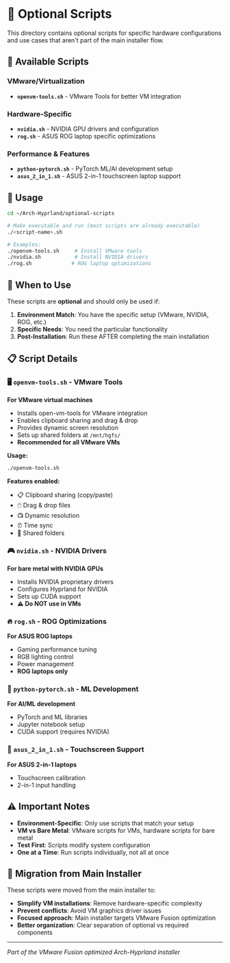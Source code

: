 # 🔧 Optional Scripts

This directory contains optional scripts for specific hardware configurations and use cases that aren't part of the main installer flow.

## 📁 Available Scripts

### VMware/Virtualization
- **`openvm-tools.sh`** - VMware Tools for better VM integration

### Hardware-Specific
- **`nvidia.sh`** - NVIDIA GPU drivers and configuration
- **`rog.sh`** - ASUS ROG laptop specific optimizations

### Performance & Features  
- **`python-pytorch.sh`** - PyTorch ML/AI development setup
- **`asus_2_in_1.sh`** - ASUS 2-in-1 touchscreen laptop support

## 🚀 Usage

```bash
cd ~/Arch-Hyprland/optional-scripts

# Make executable and run (most scripts are already executable)
./<script-name>.sh

# Examples:
./openvm-tools.sh     # Install VMware tools
./nvidia.sh           # Install NVIDIA drivers  
./rog.sh             # ROG laptop optimizations
```

## 🎯 When to Use

These scripts are **optional** and should only be used if:

1. **Environment Match**: You have the specific setup (VMware, NVIDIA, ROG, etc.)
2. **Specific Needs**: You need the particular functionality
3. **Post-Installation**: Run these AFTER completing the main installation

## 📋 Script Details

### 🖥️ `openvm-tools.sh` - VMware Tools
**For VMware virtual machines**
- Installs open-vm-tools for VMware integration
- Enables clipboard sharing and drag & drop
- Provides dynamic screen resolution
- Sets up shared folders at `/mnt/hgfs/`
- **Recommended for all VMware VMs**

**Usage:**
```bash
./openvm-tools.sh
```

**Features enabled:**
- 📋 Clipboard sharing (copy/paste)
- 🖱️ Drag & drop files
- 📺 Dynamic resolution
- ⏰ Time sync
- 📁 Shared folders

### 🎮 `nvidia.sh` - NVIDIA Drivers
**For bare metal with NVIDIA GPUs**
- Installs NVIDIA proprietary drivers
- Configures Hyprland for NVIDIA
- Sets up CUDA support
- **⚠️ Do NOT use in VMs**

### 🔥 `rog.sh` - ROG Optimizations
**For ASUS ROG laptops**
- Gaming performance tuning
- RGB lighting control
- Power management
- **ROG laptops only**

### 🧠 `python-pytorch.sh` - ML Development
**For AI/ML development**
- PyTorch and ML libraries
- Jupyter notebook setup
- CUDA support (requires NVIDIA)

### 📱 `asus_2_in_1.sh` - Touchscreen Support
**For ASUS 2-in-1 laptops**
- Touchscreen calibration
- 2-in-1 input handling

## ⚠️ Important Notes

- **Environment-Specific**: Only use scripts that match your setup
- **VM vs Bare Metal**: VMware scripts for VMs, hardware scripts for bare metal
- **Test First**: Scripts modify system configuration
- **One at a Time**: Run scripts individually, not all at once

## 🔄 Migration from Main Installer

These scripts were moved from the main installer to:
- **Simplify VM installations**: Remove hardware-specific complexity
- **Prevent conflicts**: Avoid VM graphics driver issues
- **Focused approach**: Main installer targets VMware Fusion optimization
- **Better organization**: Clear separation of optional vs required components

---
*Part of the VMware Fusion optimized Arch-Hyprland installer*